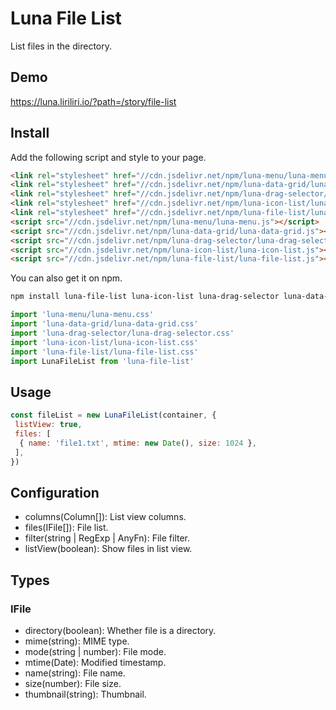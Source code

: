 # Luna File List

List files in the directory.

## Demo

https://luna.liriliri.io/?path=/story/file-list

## Install

Add the following script and style to your page.

```html
<link rel="stylesheet" href="//cdn.jsdelivr.net/npm/luna-menu/luna-menu.css" />
<link rel="stylesheet" href="//cdn.jsdelivr.net/npm/luna-data-grid/luna-data-grid.css" />
<link rel="stylesheet" href="//cdn.jsdelivr.net/npm/luna-drag-selector/luna-drag-selector.css" />
<link rel="stylesheet" href="//cdn.jsdelivr.net/npm/luna-icon-list/luna-icon-list.css" />
<link rel="stylesheet" href="//cdn.jsdelivr.net/npm/luna-file-list/luna-file-list.css" />
<script src="//cdn.jsdelivr.net/npm/luna-menu/luna-menu.js"></script>
<script src="//cdn.jsdelivr.net/npm/luna-data-grid/luna-data-grid.js"></script>
<script src="//cdn.jsdelivr.net/npm/luna-drag-selector/luna-drag-selector.js"></script>
<script src="//cdn.jsdelivr.net/npm/luna-icon-list/luna-icon-list.js"></script>
<script src="//cdn.jsdelivr.net/npm/luna-file-list/luna-file-list.js"></script>
```

You can also get it on npm.

```bash
npm install luna-file-list luna-icon-list luna-drag-selector luna-data-grid luna-menu --save
```

```javascript
import 'luna-menu/luna-menu.css'
import 'luna-data-grid/luna-data-grid.css'
import 'luna-drag-selector/luna-drag-selector.css'
import 'luna-icon-list/luna-icon-list.css'
import 'luna-file-list/luna-file-list.css'
import LunaFileList from 'luna-file-list'
```

## Usage

```javascript
const fileList = new LunaFileList(container, {
 listView: true,
 files: [
  { name: 'file1.txt', mtime: new Date(), size: 1024 },
 ],
})
```

## Configuration

* columns(Column[]): List view columns.
* files(IFile[]): File list.
* filter(string | RegExp | AnyFn): File filter.
* listView(boolean): Show files in list view.

## Types

### IFile

* directory(boolean): Whether file is a directory.
* mime(string): MIME type.
* mode(string | number): File mode.
* mtime(Date): Modified timestamp.
* name(string): File name.
* size(number): File size.
* thumbnail(string): Thumbnail.
